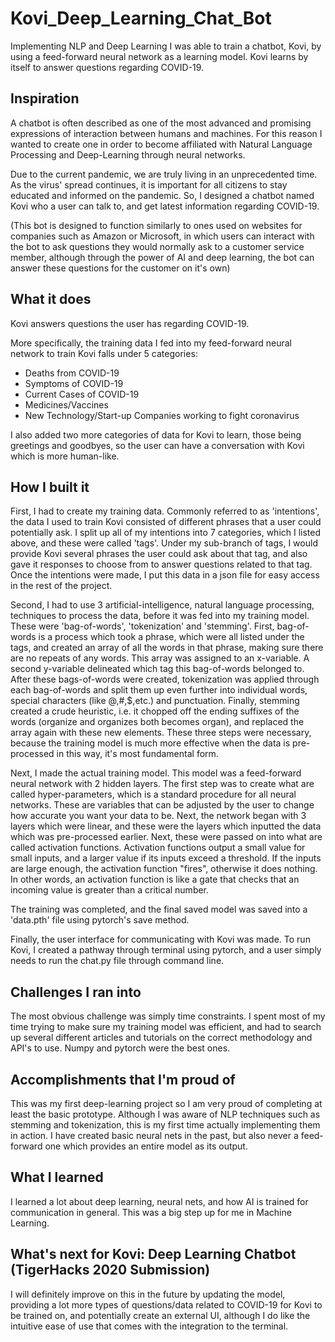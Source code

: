 # Kovi_Deep_Learning_Chat_Bot
Implementing NLP and Deep Learning I was able to train a chatbot, Kovi, by using a feed-forward neural network as a learning model. Kovi learns by itself to answer questions regarding COVID-19.

## Inspiration

A chatbot is often described as one of the most advanced and promising expressions of interaction between humans and machines. For this reason I wanted to create one in order to become affiliated with Natural Language Processing and Deep-Learning through neural networks.

Due to the current pandemic, we are truly living in an unprecedented time. As the virus' spread continues, it is important for all citizens to stay educated and informed on the pandemic. So, I designed a chatbot named Kovi who a user can talk to, and get latest information regarding COVID-19. 

(This bot is designed to function similarly to ones used on websites for companies such as Amazon or Microsoft, in which users can interact with the bot to ask questions they would normally ask to a customer service member, although through the power of AI and deep learning, the bot can answer these questions for the customer on it's own)

## What it does

Kovi answers questions the user has regarding COVID-19. 

More specifically, the training data I fed into my feed-forward neural network to train Kovi falls under 5 categories:
- Deaths from COVID-19
- Symptoms of COVID-19
- Current Cases of COVID-19
- Medicines/Vaccines
- New Technology/Start-up Companies working to fight coronavirus

I also added two more categories of data for Kovi to learn, those being greetings and goodbyes, so the user can have a conversation with Kovi which is more human-like. 

## How I built it

First, I had to create my training data. Commonly referred to as 'intentions', the data I used to train Kovi consisted of different phrases that a user could potentially ask. I split up all of my intentions into 7 categories, which I listed above, and these were called 'tags'. Under my sub-branch of tags, I would provide Kovi several phrases the user could ask about that tag, and also gave it responses to choose from to answer questions related to that tag. Once the intentions were made, I put this data in a json file for easy access in the rest of the project.

Second, I had to use 3 artificial-intelligence, natural language processing, techniques to process the data, before it was fed into my training model. These were 'bag-of-words', 'tokenization' and 'stemming'. First, bag-of-words is a process which took a phrase, which were all listed under the tags, and created an array of all the words in that phrase, making sure there are no repeats of any words. This array was assigned to an x-variable. A second y-variable delineated which tag this bag-of-words belonged to. After these bags-of-words were created, tokenization was applied through each bag-of-words and split them up even further into individual words, special characters (like @,#,$,etc.) and punctuation. Finally, stemming created a crude heuristic, i.e. it chopped off the ending suffixes of the words (organize and organizes both becomes organ), and replaced the array again with these new elements. These three steps were necessary, because the training model is much more effective when the data is pre-processed in this way, it's most fundamental form.

Next, I made the actual training model. This model was a feed-forward neural network with 2 hidden layers. The first step was to create what are called hyper-parameters, which is a standard procedure for all neural networks. These are variables that can be adjusted by the user to change how accurate you want your data to be. Next, the network began with 3 layers which were linear, and these were the layers which inputted the data which was pre-processed earlier. Next, these were passed on into what are called activation functions. Activation functions output a small value for small inputs, and a larger value if its inputs exceed a threshold. If the inputs are large enough, the activation function "fires", otherwise it does nothing. In other words, an activation function is like a gate that checks that an incoming value is greater than a critical number.

The training was completed, and the final saved model was saved into a 'data.pth' file using pytorch's save method. 

Finally, the user interface for communicating with Kovi was made. To run Kovi, I created a pathway through terminal using pytorch, and a user simply needs to run the chat.py file through command line. 

## Challenges I ran into

The most obvious challenge was simply time constraints. I spent most of my time trying to make sure my training model was efficient, and had to search up several different articles and tutorials on the correct methodology and API's to use. Numpy and pytorch were the best ones. 

## Accomplishments that I'm proud of

This was my first deep-learning project so I am very proud of completing at least the basic prototype. Although I was aware of NLP techniques such as stemming and tokenization, this is my first time actually implementing them in action. I have created basic neural nets in the past, but also never a feed-forward one which provides an entire model as its output.

## What I learned

I learned a lot about deep learning, neural nets, and how AI is trained for communication in general. This was a big step up for me in Machine Learning. 

## What's next for Kovi: Deep Learning Chatbot (TigerHacks 2020 Submission)

I will definitely improve on this in the future by updating the model, providing a lot more types of questions/data related to COVID-19 for Kovi to be trained on, and potentially create an external UI, although I do like the intuitive ease of use that comes with the integration to the terminal. 
